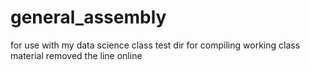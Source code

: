 # general_assembly
for use with my data science class
test dir for compiling working class material
removed the line online